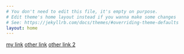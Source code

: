 ```yaml
---
# You don't need to edit this file, it's empty on purpose.
# Edit theme's home layout instead if you wanna make some changes
# See: https://jekyllrb.com/docs/themes/#overriding-theme-defaults
layout: home
---
```


[my link](http://127.0.0.1:4000/some.html)
[other link](hello_world.html)
[other link 2](../hello_world.html)
